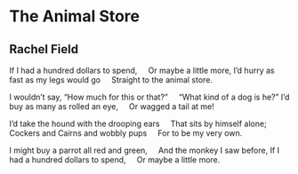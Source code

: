 # The Animal Store
## Rachel Field
If I had a hundred dollars to spend,
    Or maybe a little more,
I’d hurry as fast as my legs would go
    Straight to the animal store.

I wouldn’t say, “How much for this or that?”
    “What kind of a dog is he?”
I’d buy as many as rolled an eye,
    Or wagged a tail at me!

I’d take the hound with the drooping ears
    That sits by himself alone;
Cockers and Cairns and wobbly pups
    For to be my very own.

I might buy a parrot all red and green,
    And the monkey I saw before,
If I had a hundred dollars to spend,
    Or maybe a little more.